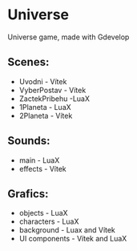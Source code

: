 # Universe
Universe game, made with Gdevelop

## Scenes:
- Uvodni - Vítek
- VyberPostav - Vítek
- ZactekPribehu -LuaX
- 1Planeta - LuaX
- 2Planeta - Vítek

## Sounds:
- main - LuaX
- effects - Vítek

## Grafics:
- objects - LuaX
- characters - LuaX
- background - Luax and Vítek
- UI components - Vítek and LuaX
